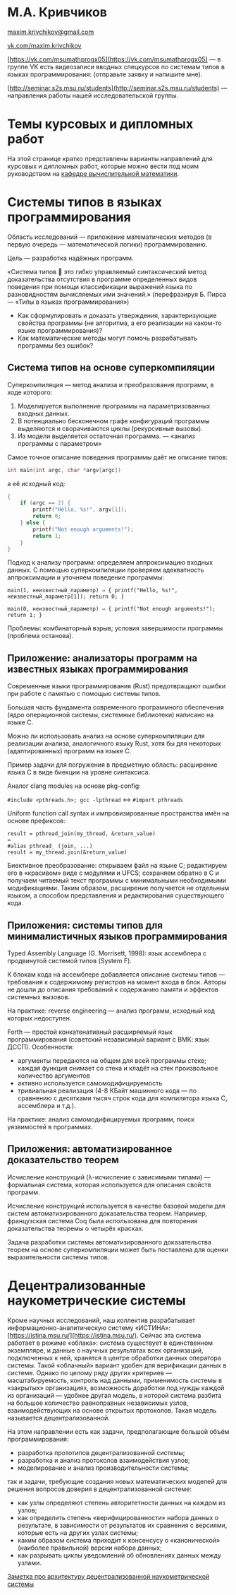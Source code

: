 # М.А. Кривчиков

[maxim.krivchikov@gmail.com](mailto:maxim.krivchikov@gmail.com)

[vk.com/maxim.krivchikov](https://vk.com/maxim.krivchikov)

[https://vk.com/msumathprogx05](https://vk.com/msumathprogx05) — в группе VK есть видеозаписи вводных спецкурсов по системам типов в языках программирования:
 (отправьте заявку и напишите мне).

[http://seminar.s2s.msu.ru/students](http://seminar.s2s.msu.ru/students) — направления работы нашей исследовательской группы.

# Темы курсовых и дипломных работ

На этой странице кратко представлены варианты направлений для курсовых и дипломных работ, которые можно вести под моим руководством на [кафедре вычислительной математики](http://numa.math.msu.su/).

# Системы типов в языках программирования

Область исследований — приложение математических методов (в первую очередь — математической логики) программированию.

Цель — разработка надёжных программ.

«Система типов  это гибко управляемый синтаксический метод доказательства отсутствия в программе определенных видов поведения при помощи классификации выражений языка по разновидностям вычисляемых ими значений.»
(перефразируя Б. Пирса — «Типы в языках программирования»)

- Как сформулировать и доказать утверждения, характеризующие свойства программы (не алгоритма, а его реализации на каком-то языке программирования)?
- Как математические методы могут помочь разрабатывать программы без ошибок?

## Система типов на основе суперкомпиляции

Суперкомпиляция — метод анализа и преобразования программ, в ходе которого:
1. Моделируется выполнение программы на параметризованных входных данных.
2. В потенциально бесконечном графе конфигураций программы выделяются и сворачиваются циклы (рекурсивные вызовы).
3. Из модели выделяется остаточная программа.
— «анализ программы с параметром»

Самое точное описание поведения программы даёт не описание типов: 
```c
int main(int argc, char *argv[argc])
```
а её исходный код:
```c
{
    if (argc == 2) {
        printf("Hello, %s!", argv[1]);
        return 0;
    } else {
        printf("Not enough arguments!");
        return 1;
    }
}
```

Подход к анализу программ: определяем аппроксимацию входных данных. С помощью суперкомпиляции проверяем адекватность аппроксимации и уточняем поведение программы:

```
main(1, неизвестный_параметр) ⇒ { printf("Hello, %s!", неизвестный_параметр[1]); return 0; }

main(0, неизвестный_параметр) ⇒ { printf("Not enough arguments!"); return 1; }
```

Проблемы: комбинаторный взрыв; условия завершимости программы (проблема останова).

## Приложение: анализаторы программ на известных языках программирования

Современные языки программирования (Rust) предотвращают ошибки при работе с памятью с помощью системы типов.

Большая часть фундамента современного программного обеспечения (ядро операционной системы, системные библиотеки) написано на языке C.

Можно ли использовать анализ на основе суперкомпиляции для реализации анализа, аналогичного языку Rust, хотя бы для некоторых (адаптированных) программ на языке C.

Пример задачи для погружения в предметную область: расширение языка C в виде биекции на уровне синтаксиса.

Аналог clang modules на основе pkg-config:

`#include <pthreads.h>; gcc -lpthread` ↔ `#import pthreads`

Uniform function call syntax и импровизированные пространства имён на основе префиксов:
```
result = pthread_join(my_thread, &return_value) 
↔ 
#alias pthread_ (join, ...)
result = my_thread.join(&return_value)
```

Биективное преобразование: открываем файл на языке C; редактируем его в «красивом» виде с модулями и UFCS; сохраняем обратно в C и получаем читаемый текст программы с минимальными необходимыми модификациями. Таким образом, расширение получается не отдельным языком, а способом представления и редактирования существующего кода.

## Приложения: системы типов для минималистичных языков программирования

Typed Assembly Language (G. Morrisett, 1998): язык ассемблера с продвинутой системой типов (System F).

К блокам кода на ассемблере добавляется описание системы типов — требования к содержимому регистров на момент входа в блок.
Авторы не дошли до описания требований к содержанию памяти и эффектов системных вызовов.

На практике: reverse engineering — анализ программ, исходный код которых недоступен.

Forth — простой конкатенативный расширяемый язык программирования (советский независимый вариант с ВМК: язык ДССП).
Особенности:
- аргументы передаются на общем для всей программы стеке; каждая функция снимает со стека и кладёт на стек произвольное количество аргументов
- активно используется самомодифицируемость
- тривиальная реализация (4-8 КБайт машинного кода — по сравнению с десятками тысяч строк кода для компилятора языка C, ассемблера и т.д.).

На практике: анализ самомодифицируемых программ, поиск уязвимостей в программах.

## Приложения: автоматизированное доказательство теорем

Исчисление конструкций (λ-исчисление с зависимыми типами) — формальная система, которая используется для описания свойств программ.

Исчисление конструкций используется в качестве базовой модели для систем автоматизированного доказательства теорем. 
Например, французская система Coq была использована для повторения доказательства теоремы о четырёх красках.

Задача разработки системы автоматизированного доказательства теорем на основе суперкомпиляции может быть поставлена для оценки выразительности системы типов.

# Децентрализованные наукометрические системы

Кроме научных исследований, наш коллектив разрабатывает информационно-аналитическую систему «ИСТИНА»: [https://istina.msu.ru/](https://istina.msu.ru/).
Сейчас эта система работает в режиме «облака»: система существует в единственном экземпляре, и данные о научных результатах всех организаций, подключенных к ней, хранятся в центре обработки данных оператора системы. Такой «облачный» вариант удобен для верификации данных в системе. Однако по целому ряду других критериев — масштабируемость, контроль над данными, применимость системы в «закрытых» организациях, возможность доработки под нужды каждой из организаций — удобнее другая модель, в которой система разбита на большое количество равноправных независимых узлов, взаимодействующих на основе открытых протоколов. Такая модель называется децентрализованной.

На этом направлении есть как задачи, предполагающие большой объём программирования:
- разработка прототипов децентрализованной системы;
- разработка и анализ протоколов взаимодействия узлов;
- моделирование и анализ производительности системы;

так и задачи, требующие создания новых математических моделей для решения вопросов доверия в децентрализованной системе:
- как узлы определяют степень авторитетности данных на каждом из узлов;
- как определить степень «верифицированности» набора данных о результате, в зависимости от результатов их сравнения с версиями, которые есть на других узлах системы;
- каким образом система приходит к консенсусу о «канонической» (наиболее правильной) версии набора данных;
- как разрывать циклы уведомлений об обновлениях данных между узлами.

[Заметка про архитектуру децентрализованной наукометрической системы](d-istina.pdf)
